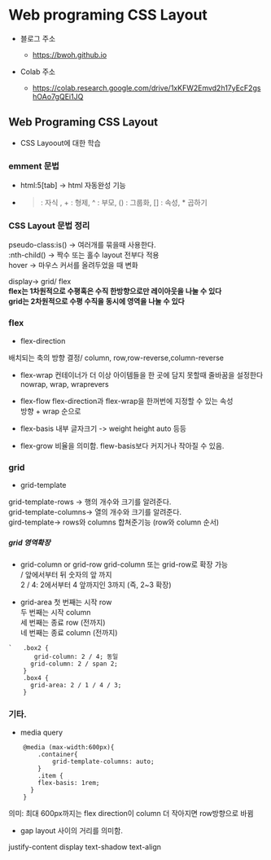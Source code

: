 # Web programing CSS Layout

- 블로그 주소
	- https://bwoh.github.io

- Colab 주소
	- https://colab.research.google.com/drive/1xKFW2Emvd2h17yEcF2gshOAo7gQEi1JQ
	

## Web Programing CSS Layout

- CSS Layoout에 대한 학습


### emment 문법
+ html:5[tab] -> html 자동완성 기능
+ > : 자식 , + : 형제, ^ : 부모, () : 그룹화, [] : 속성, * 곱하기

### CSS Layout 문법 정리
pseudo-class:is() -> 여러개를 묶을때 사용한다.     
:nth-child() -> 짝수 또는 홀수 layout 전부다 적용     
hover -> 마우스 커서를 올려두었을 때 변화     
        
display-> grid/ flex      
__flex는 1차원적으로 수평혹은 수직 한방향으로만 레이아웃을 나눌 수 있다__       
__grid는 2차원적으로 수평 수직을 동시에 영역을 나눌 수 있다__        
 
### flex

- flex-direction
  	
배치되는 축의 방향 결정/ column, row,row-reverse,column-reverse

- flex-wrap
컨테이너가 더 이상 아이템들을 한 곳에 담지 못할때 줄바꿈을 설정한다      
nowrap, wrap, wraprevers     

- flex-flow 
flex-direction과 flex-wrap을 한꺼번에 지정할 수 있는 속성    
방향 + wrap 순으로     

- flex-basis
내부 글자크기 -> weight height auto 등등

- flex-grow
비율을 의미함. flew-basis보다 커지거나 작아질 수 있음.

### grid

- grid-template
     
grid-template-rows -> 행의 개수와 크기를 알려준다.     
grid-template-columns-> 열의 개수와 크기를 알려준다.   
gird-template-> rows와 columns 합쳐준기능 (row와 column 순서)


##### grid 영역확장
- grid-column or grid-row
grid-column 또는 grid-row로 확장 가능      
/ 앞에서부터 뒤 숫자의 앞 까지      
2 / 4: 2에서부터 4 앞까지인 3까지 (즉, 2~3 확장)      

- grid-area
첫 번째는 시작 row        
두 번째는 시작 column       
세 번째는 종료 row (전까지)        
네 번째는 종료 column (전까지)         



```
`	.box2 {
       grid-column: 2 / 4; 동일 
      grid-column: 2 / span 2;
    }
    .box4 {
      grid-area: 2 / 1 / 4 / 3;
    }
```



### 기타.

- media query
```
	@media (max-width:600px){
		.container{
			grid-template-columns: auto;
		}
		.item {
        flex-basis: 1rem;
      }
    }
```

의미: 최대 600px까지는 flex direction이 column 더 작아지면 row방향으로 바뀜       

- gap
layout 사이의 거리를 의미함.       


justify-content
display
text-shadow
text-align
